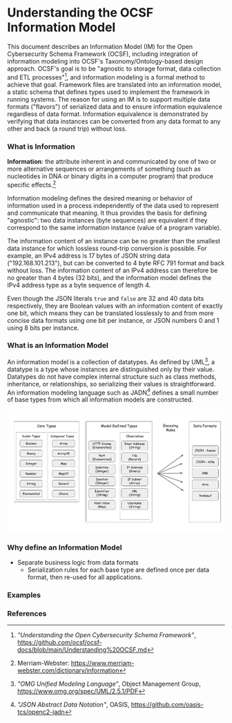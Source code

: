 # Understanding the OCSF Information Model

This document describes an Information Model (IM) for the Open Cybersecurity Schema Framework (OCSF),
including integration of information modeling into OCSF's Taxonomy/Ontology-based design approach.
OCSF's goal is to be "agnostic to storage format, data collection and ETL processes"[^1],
and information modeling is a formal method to achieve that goal.
Framework files are translated into an information model, a static schema that defines types used to
implement the framework in running systems. The reason for using an IM is to support multiple data
formats ("flavors") of serialized data and to ensure information equivalence regardless of data format.
Information equivalence is demonstrated by verifying that data instances can be converted from
any data format to any other and back (a round trip) without loss.

### What is Information

**Information**: the attribute inherent in and communicated by one of two or more alternative sequences
or arrangements of something (such as nucleotides in DNA or binary digits in a computer program)
that produce specific effects.[^2]

Information modeling defines the desired meaning or behavior of information used in a process independently
of the data used to represent and communicate that meaning. It thus provides the basis for defining "agnostic":
two data instances (byte sequences) are equivalent if they correspond to the same information instance
(value of a program variable).

The information content of an instance can be no greater than the smallest data instance for which
lossless round-trip conversion is possible. For example, an IPv4 address is 17 bytes of JSON
string data ("192.168.101.213"), but can be converted to 4 byte RFC 791 format and back
without loss. The information content of an IPv4 address can therefore be no greater than 4 bytes
(32 bits), and the information model defines the IPv4 address type as a byte sequence of length 4.

Even though the JSON literals `true` and `false` are 32 and 40 data bits respectively, they are Boolean
values with an information content of exactly one bit, which means they can be translated losslessly
to and from more concise data formats using one bit per instance, or JSON numbers 0 and 1 using
8 bits per instance.

### What is an Information Model

An information model is a collection of datatypes. As defined by UML[^3], a datatype is a type whose
instances are distinguished only by their value. Datatypes do not have complex internal structure
such as class methods, inheritance, or relationships, so serializing their values is straightforward.
An information modeling language such as JADN[^4] defines a small number of base types from which
all information models are constructed.

![Base Types](images/ocsf-jadn.png)

### Why define an Information Model

* Separate business logic from data formats
  * Serialization rules for each base type are defined once per data format, then re-used for all applications.

### Examples

### References

[^1]:
    *"Understanding the Open Cybersecurity Schema Framework"*,
https://github.com/ocsf/ocsf-docs/blob/main/Understanding%20OCSF.md

[^2]:
    Merriam-Webster: https://www.merriam-webster.com/dictionary/information

[^3]:
    *"OMG Unified Modeling Language"*, Object Management Group, https://www.omg.org/spec/UML/2.5.1/PDF

[^4]:
    *"JSON Abstract Data Notation"*, OASIS, https://github.com/oasis-tcs/openc2-jadn